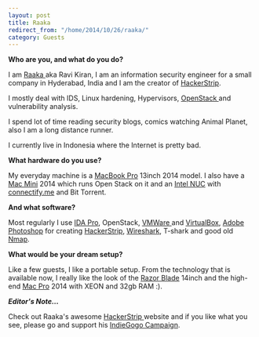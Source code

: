 ```yaml
---
layout: post
title: Raaka
redirect_from: "/home/2014/10/26/raaka/"
category: Guests
---
```


**Who are you, and what do you do?**

I am [Raaka ][1]aka Ravi Kiran, I am an information security engineer for a small company in Hyderabad, India and I am the creator of [HackerStrip][2].

I mostly deal with IDS, Linux hardening, Hypervisors, [OpenStack ][3]and vulnerability analysis.

I spend lot of time reading security blogs, comics watching Animal Planet, also I am a long distance runner.

I currently live in Indonesia where the Internet is pretty bad.

**What hardware do you use?**

My everyday machine is a [MacBook Pro][4] 13inch 2014 model. I also have a [Mac Mini][5] 2014 which runs Open Stack on it and an [Intel NUC][6] with [connectify.me][7] and Bit Torrent.

**And what software?**

Most regularly I use [IDA Pro][8], OpenStack, [VMWare ][9]and [VirtualBox][10], [Adobe Photoshop][11] for creating [HackerStrip][2], [Wireshark][12], T-shark and good old [Nmap][13].

**What would be your dream setup?**

Like a few guests, I like a portable setup. From the technology that is available now, I really like the look of the [Razor Blade][14] 14inch and the high-end [Mac Pro][15] 2014 with XEON and 32gb RAM :).

_**Editor's Note...**_

Check out Raaka's awesome [HackerStrip ][2]website and if you like what you see, please go and support his [IndieGogo Campaign][16].

[1]: https://twitter.com/Raaka_elgupo
[2]: http://www.hackerstrip.com/
[3]: http://www.openstack.org/
[4]: https://www.apple.com/uk/macbook-pro/
[5]: https://www.apple.com/uk/mac-mini/
[6]: http://www.intel.co.uk/content/www/uk/en/nuc/overview.html
[7]: http://www.connectify.me/
[8]: https://www.hex-rays.com/products/ida/
[9]: http://www.vmware.com/
[10]: https://www.virtualbox.org/
[11]: http://www.adobe.com/uk/products/photoshop.html
[12]: https://www.wireshark.org/
[13]: http://nmap.org/
[14]: http://www.razerzone.com/gaming-systems/razer-blade
[15]: https://www.apple.com/uk/mac-pro/
[16]: https://www.indiegogo.com/projects/hackerstrip-real-stories-real-hackers
